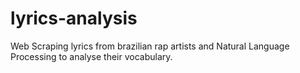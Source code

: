 # lyrics-analysis
Web Scraping lyrics from brazilian rap artists and Natural Language Processing to analyse their vocabulary.
